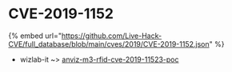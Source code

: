 # CVE-2019-1152
{% embed url="https://github.com/Live-Hack-CVE/full_database/blob/main/cves/2019/CVE-2019-1152.json" %}

* wizlab-it ~> [anviz-m3-rfid-cve-2019-11523-poc](https://www.alice-snow.ru/2019/database/cve-2019-1152/anviz-m3-rfid-cve-2019-11523-poc-wizlab-it)